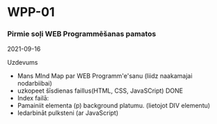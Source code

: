 # WPP-01
### Pirmie soļi WEB Programmēšanas pamatos

2021-09-16

Uzdevums 
* Mans MInd Map par WEB Programm'e'sanu (liidz naakamajai nodarbiibai)
* uzkopeet šīsdienas faillus(HTML, CSS, JavaSCript) DONE
* Index failā:
* Pamainiit elementa (p) background platumu. (lietojot DIV elementu)
* Iedarbināt pulksteni (ar JavaScript)
